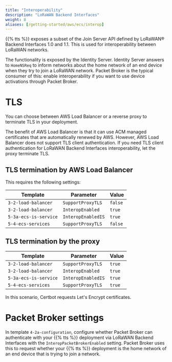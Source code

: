 ```yaml
---
title: "Interoperability"
description: "LoRaWAN Backend Interfaces"
weight: 8
aliases: [/getting-started/aws/ecs/interop]
---
```


{{% tts %}} exposes a subset of the Join Server API defined by LoRaWAN® Backend Interfaces 1.0 and 1.1. This is used for interoperability between LoRaWAN networks.

<!--more-->

The functionality is exposed by the Identity Server. Identity Server answers to `HomeNSReq` to inform networks about the home network of an end device when they try to join a LoRaWAN network. Packet Broker is the typical consumer of this: enable interoperability if you want to use device activations through Packet Broker.

# TLS

You can choose between AWS Load Balancer or a reverse proxy to terminate TLS in your deployment.

The benefit of AWS Load Balancer is that it can use ACM managed certificates that are automatically renewed by AWS. However, AWS Load Balancer does not support TLS client authentication. If you need TLS client authentication for LoRaWAN Backend Interfaces interoperability, let the proxy terminate TLS.

## TLS termination by AWS Load Balancer

This requires the following settings:

Template | Parameter | Value
--- | --- | ---
`3-2-load-balancer` | `SupportProxyTLS` | `false`
`3-2-load-balancer` | `InteropEnabled` | `true`
`5-3a-ecs-is-service` | `InteropEnabledIS` | `true`
`5-4-ecs-services` | `SupportProxyTLS` | `false`

## TLS termination by the proxy

Template | Parameter | Value
--- | --- | ---
`3-2-load-balancer` | `SupportProxyTLS` | `true`
`3-2-load-balancer` | `InteropEnabled` | `true`
`5-3a-ecs-is-service` | `InteropEnabledIS` | `true`
`5-4-ecs-services` | `SupportProxyTLS` | `true`

In this scenario, Certbot requests Let's Encrypt certificates.

# Packet Broker settings

In template `4-2a-configuration`, configure whether Packet Broker can authenticate with your {{% tts %}} deployment via LoRaWAN Backend Interfaces with the `InteropPacketBrokerEnabled` setting. Packet Broker uses this to request whether your {{% tts %}} deployment is the home network of an end device that is trying to join a network.
